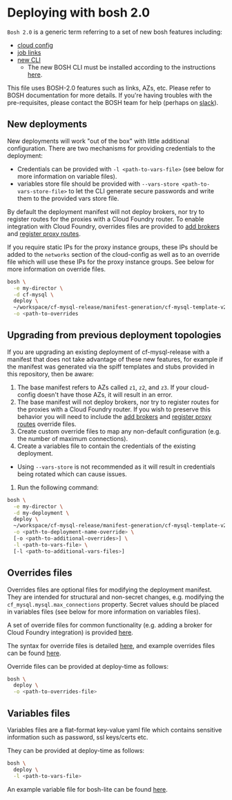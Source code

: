 # Deploying with bosh 2.0

`Bosh 2.0` is a generic term referring to a set of new bosh features including:
- [cloud config](https://bosh.io/docs/cloud-config.html)
- [job links](https://bosh.io/docs/links.html)
- [new CLI](https://github.com/cloudfoundry/bosh-cli)
  - The new BOSH CLI must be installed according to the instructions [here](https://bosh.io/docs/cli-v2.html).

This file uses BOSH-2.0 features such as links, AZs, etc. Please refer to BOSH documentation for more details. If you're having troubles with the pre-requisites, please contact the BOSH team for help (perhaps on [slack](https://slack.cloudfoundry.org/)).

## New deployments

New deployments will work "out of the box" with little additional configuration.
There are two mechanisms for providing credentials to the deployment:

- Credentials can be provided with `-l <path-to-vars-file>` (see below for more
information on variable files).
- variables store file should be provided with
`--vars-store <path-to-vars-store-file>` to let the CLI generate secure passwords
and write them to the provided vars store file.

By default the deployment manifest will not deploy brokers, nor try to register
routes for the proxies with a Cloud Foundry router. To enable integration with
Cloud Foundry, overrides files are provided to
[add brokers](https://github.com/cloudfoundry/cf-mysql-release/tree/master/manifest-generation/bosh2.0/overrides/add-broker.yml)
and
[register proxy routes](https://github.com/cloudfoundry/cf-mysql-release/tree/master/manifest-generation/bosh2.0/overrides/register-proxy-route.yml).

If you require static IPs for the proxy instance groups, these IPs should be
added to the `networks` section of the cloud-config as well as to an override file
which will use these IPs for the proxy instance groups. See below for more information on override files.

```sh
bosh \
  -e my-director \
  -d cf-mysql \
  deploy \
  ~/workspace/cf-mysql-release/manifest-generation/cf-mysql-template-v2.yml \
  -o <path-to-overrides
```

## Upgrading from previous deployment topologies

If you are upgrading an existing deployment of cf-mysql-release with a manifest
that does not take advantage of these new features, for example if the manifest
was generated via the spiff templates and stubs provided in this repository,
then be aware:

1. The base manifest refers to AZs called `z1`, `z2`, and `z3`. If your cloud-config doesn't have those AZs, it will result in an error.
1. The base manifest will not deploy brokers, nor try to register
routes for the proxies with a Cloud Foundry router. If you wish to preserve this
behavior you will need to include the
[add brokers](https://github.com/cloudfoundry/cf-mysql-release/tree/master/manifest-generation/bosh2.0/overrides/add-broker.yml)
and
[register proxy routes](https://github.com/cloudfoundry/cf-mysql-release/tree/master/manifest-generation/bosh2.0/overrides/register-proxy-route.yml) override files.
1. Create custom override files to map any non-default configuration (e.g.
the number of maximum connections).
1. Create a variables file to contain the credentials of the existing deployment.
 - Using `--vars-store` is not recommended as it will result in credentials being rotated which can cause issues.
1. Run the following command:

```sh
bosh \
  -e my-director \
  -d my-deployment \
  deploy \
  ~/workspace/cf-mysql-release/manifest-generation/cf-mysql-template-v2.yml \
  -o <path-to-deployment-name-override> \
  [-o <path-to-additional-overrides>] \
  -l <path-to-vars-file> \
  [-l <path-to-additional-vars-files>]
```

## Overrides files

Overrides files are optional files for modifying the deployment manifest.
They are intended for structural and non-secret changes, e.g. modifying the
`cf_mysql.mysql.max_connections` property. Secret values should be placed in
variables files (see below for more information on variables files).

A set of override files for common functionality (e.g. adding a broker for
Cloud Foundry integration) is provided
[here](https://github.com/cloudfoundry/cf-mysql-release/tree/master/manifest-generation/bosh2.0/overrides).

The syntax for override files is detailed
[here](https://github.com/cppforlife/go-patch/blob/master/docs/examples.md),
and example overrides files can be found [here](https://github.com/cloudfoundry/cf-mysql-release/tree/master/manifest-generation/examples/bosh2.0/overrides).

Override files can be provided at deploy-time as follows:

```sh
bosh \
  deploy \
  -o <path-to-overrides-file>
```

## Variables files

Variables files are a flat-format key-value yaml file which contains sensitive
information such as password, ssl keys/certs etc.

They can be provided at deploy-time as follows:

```sh
bosh \
  deploy \
  -l <path-to-vars-file>
```

An example variable file for bosh-lite can be found
[here](https://github.com/cloudfoundry/cf-mysql-release/tree/master/manifest-generation/bosh2.0/bosh-lite/default-vars.yml).
